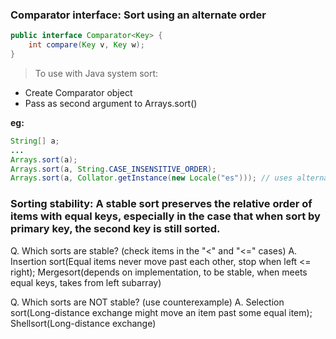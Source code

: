### **Comparator interface:** Sort using an alternate order

```java
public interface Comparator<Key> {
	int compare(Key v, Key w);
}
```

> To use with Java system sort:
* Create Comparator object
* Pass as second argument to Arrays.sort()

**eg:** 
```java
String[] a;
...
Arrays.sort(a);
Arrays.sort(a, String.CASE_INSENSITIVE_ORDER);
Arrays.sort(a, Collator.getInstance(new Locale("es"))); // uses alternate order defined by Comparator<String> object
```

### **Sorting stability:** A stable sort preserves the relative order of items with equal keys, especially in the case that when sort by primary key, the second key is still sorted.

Q. Which sorts are stable? (check items in the "<" and "<=" cases)
A. Insertion sort(Equal items never move past each other, stop when left <= right); Mergesort(depends on implementation, to be stable, when meets equal keys, takes from left subarray)

Q. Which sorts are NOT stable? (use counterexample)
A. Selection sort(Long-distance exchange might move an item past some equal item); Shellsort(Long-distance exchange)
